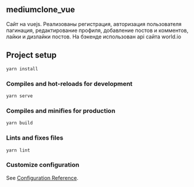 ## mediumclone_vue

Сайт на vuejs.
Реализованы регистрация, авторизация пользователя
пагинация, редактирование профиля, добавление постов и комментов, 
лайки и дизлайки постов.
На бэкенде использован api сайта world.io

## Project setup
```
yarn install
```

### Compiles and hot-reloads for development
```
yarn serve
```

### Compiles and minifies for production
```
yarn build
```

### Lints and fixes files
```
yarn lint
```

### Customize configuration
See [Configuration Reference](https://cli.vuejs.org/config/).

